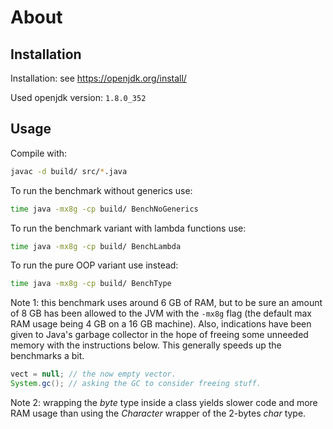 # About


## Installation

Installation: see <https://openjdk.org/install/>

Used openjdk version: ``` 1.8.0_352 ```


## Usage

Compile with:

```sh
javac -d build/ src/*.java
```

To run the benchmark without generics use:

```sh
time java -mx8g -cp build/ BenchNoGenerics
```

To run the benchmark variant with lambda functions use:

```sh
time java -mx8g -cp build/ BenchLambda
```

To run the pure OOP variant use instead:

```sh
time java -mx8g -cp build/ BenchType
```

Note 1: this benchmark uses around 6 GB of RAM, but to be sure an amount of 8 GB has been allowed to the JVM with the ``` -mx8g ``` flag (the default max RAM usage being 4 GB on a 16 GB machine). Also, indications have been given to Java's garbage collector in the hope of freeing some unneeded memory with the instructions below. This generally speeds up the benchmarks a bit.

```java
vect = null; // the now empty vector.
System.gc(); // asking the GC to consider freeing stuff.
```

Note 2: wrapping the *byte* type inside a class yields slower code and more RAM usage than using the *Character* wrapper of the 2-bytes *char* type.
